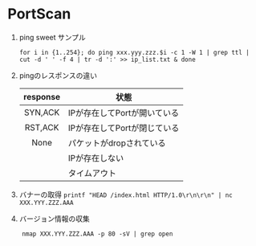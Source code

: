 # PortScan

1. ping sweet サンプル

    ``` shell
    for i in {1..254}; do ping xxx.yyy.zzz.$i -c 1 -W 1 | grep ttl | cut -d ' ' -f 4 | tr -d ':' >> ip_list.txt & done
    ```

2. pingのレスポンスの違い

    | response | 状態                         |
    | :------: | ---------------------------- |
    | SYN,ACK  | IPが存在してPortが開いている |
    | RST,ACK  | IPが存在してPortが閉じている |
    |   None   | パケットがdropされている     |
    |          | IPが存在しない               |
    |          | タイムアウト |

3. バナーの取得
`printf "HEAD /index.html HTTP/1.0\r\n\r\n" | nc XXX.YYY.ZZZ.AAA`

4. バージョン情報の収集

```shell
    nmap XXX.YYY.ZZZ.AAA -p 80 -sV | grep open
```
